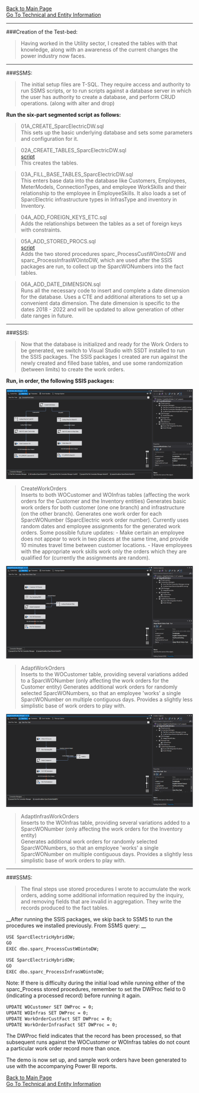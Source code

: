 [Back to Main Page](index.md)   
[Go To Technical and Entity Information](technical.md)  

---

###Creation of the Test-bed:

>Having worked in the Utility sector, I created the tables with that knowledge, along with an awareness of the current changes the power industry now faces.

---

###SSMS:
>The initial setup files are T-SQL. They require access and authority to run SSMS scripts, or to run scripts against a database server in which the user has authority to create a database, and perform CRUD operations. (along with alter and drop)  

__Run the six-part segmented script as follows:__

> 01A_CREATE_SparcElectricDW.sql  
This sets up the basic underlying database and sets some parameters and configuration for it.

> 02A_CREATE_TABLES_SparcElectricDW.sql  
[script](https://github.com/GraceLoggins/SparcElectric/blob/site/database%20scripts/02A_CREATE_TABLES_SparcElectricDW.sql)  
This creates the tables.

> 03A_FILL_BASE_TABLES_SparcElectricDW.sql  
This enters base data into the database like Customers, Employees, MeterModels, ConnectionTypes, and employee WorkSkills and their relationship to the employee in EmployeeSkills. It also loads a set of SparcElectric infrastructure types in InfrasType and inventory in Inventory.

> 04A_ADD_FOREIGN_KEYS_ETC.sql  
Adds the relationships between the tables as a set of foreign keys with constraints.

> 05A_ADD_STORED_PROCS.sql  
[script](https://github.com/GraceLoggins/SparcElectric/blob/site/database%20scripts/05A_ADD_STORED_PROCS.sql)  
Adds the two stored procedures sparc_ProcessCustWOintoDW and sparc_ProcessInfrasWOintoDW, which are used after the SSIS packages are run, to collect up the SparcWONumbers into the fact tables.

> 06A_ADD_DATE_DIMENSION.sql  
Runs all the necessary code to insert and complete a date dimension for the database.
    Uses a CTE and additional alterations to set up a convenient data dimension.
    The date dimension is specific to the dates 2018 - 2022 and will be updated to allow generation of other date ranges in future.

---



###SSIS:
>Now that the database is initialized and ready for the Work Orders to be generated, we switch to Visual Studio with SSDT installed to run the SSIS packages. The SSIS packages I created are run against the newly created and filled base tables, and use some randomization (between limits) to create the work orders.  

__Run, in order, the following SSIS packages:__

![CreateWorkOrders](./ssis_pix/CreateWorkOrders.PNG)
> CreateWorkOrders  
Inserts to both WOCustomer and WOInfras tables (affecting the work orders for the Customer 
and the Inventory entities)
    Generates basic work orders for both customer (one one branch) and infrastructure (on the other branch). 
    Generates one work order for each SparcWONumber (SparcElectric work order number).
    Currently uses random dates and employee assignments for the generated work orders.
        Some possible future updates:
            - Make certain an employee does not appear to work in two places at the same time, and provide 10 minutes travel time between customer locations.
            - Have employees with the appropriate work skills work only the orders which they are qualified for (currently the assignments are random).

![AdaptWorkOrders](./ssis_pix/AdaptWorkOrders.PNG)
> AdaptWorkOrders  
Inserts to the WOCustomer table, providing several variations added to a SparcWONumber 
(only affecting the work orders for the Customer entity)
    Generates additional work orders for randomly selected SparcWONumbers, so that an employee 'works' a single SparcWONumber on multiple contiguous days. Provides a slightly less simplistic base of work orders to play with.

![AdaptInfrasWorkOrders](./ssis_pix/AdaptInfrasWorkOrders.PNG)
> AdaptInfrasWorkOrders  
Iinserts to the WOInfras table, providing several variations added to a SparcWONumber
(only affecting the work orders for the Inventory entity)  
Generates additional work orders for randomly selected SparcWONumbers, so that an employee 'works' a single SparcWONumber on multiple contiguous days. Provides a slightly less simplistic base of work orders to play with.

---

###SSMS:

> The final steps use stored procedures I wrote to accumulate the work orders, adding some additional information required by the inquiry, and removing fields that are invalid in aggregation. They write the records produced to the fact tables.

__After running the SSIS packages, we skip back to SSMS to run the procedures we installed previously. From SSMS query: __


```
USE SparcElectricHybridDW;
GO
EXEC dbo.sparc_ProcessCustWOintoDW;
```

```
USE SparcElectricHybridDW;
GO
EXEC dbo.sparc_ProcessInfrasWOintoDW;
```

Note:
If there is difficulty during the initial load while running either of the sparc_Process stored procedures, remember to set the DWProc field to 0 (indicating a processed record) before running it again.
```
UPDATE WOCustomer SET DWProc = 0;
UPDATE WOInfras SET DWProc = 0; 
UPDATE WorkOrderCustFact SET DWProc = 0;
UPDATE WorkOrderInfrasFact SET DWProc = 0;
```

The DWProc field indicates that the record has been processed, so that subsequent runs against the WOCustomer or WOInfras tables do not count a particular work order record more than once.


The demo is now set up, and sample work orders have been generated to use with the accompanying Power BI reports.

[Back to Main Page](index.md)  
[Go To Technical and Entity Information](technical.md)







